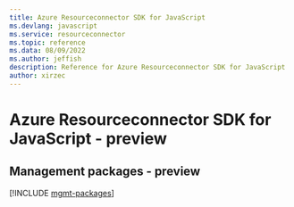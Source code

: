 ```yaml
---
title: Azure Resourceconnector SDK for JavaScript
ms.devlang: javascript
ms.service: resourceconnector
ms.topic: reference
ms.data: 08/09/2022
ms.author: jeffish
description: Reference for Azure Resourceconnector SDK for JavaScript
author: xirzec
---
```

# Azure Resourceconnector SDK for JavaScript - preview

## Management packages - preview
[!INCLUDE [mgmt-packages](resourceconnector-mgmt-index.md)]
